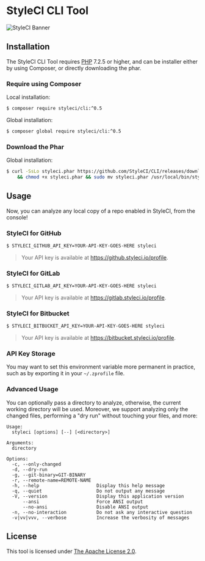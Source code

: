 # StyleCI CLI Tool

![StyleCI Banner](https://user-images.githubusercontent.com/2829600/72653462-e6dd0e80-3982-11ea-8d12-9cc1e5057af1.jpg)

## Installation

The StyleCI CLI Tool requires [PHP](https://php.net) 7.2.5 or higher, and can be installer either by using Composer, or directly downloading the phar.

### Require using Composer

Local installation:

```bash
$ composer require styleci/cli:^0.5
```

Global installation:

```bash
$ composer global require styleci/cli:^0.5
```

### Download the Phar

Global installation:

```bash
$ curl -SsLo styleci.phar https://github.com/StyleCI/CLI/releases/download/v0.5.0/styleci.phar \
    && chmod +x styleci.phar && sudo mv styleci.phar /usr/local/bin/styleci
```

## Usage

Now, you can analyze any local copy of a repo enabled in StyleCI, from the console!

### StyleCI for GitHub

```bash
$ STYLECI_GITHUB_API_KEY=YOUR-API-KEY-GOES-HERE styleci
```

> Your API key is available at https://github.styleci.io/profile.

### StyleCI for GitLab

```bash
$ STYLECI_GITLAB_API_KEY=YOUR-API-KEY-GOES-HERE styleci
```

> Your API key is available at https://gitlab.styleci.io/profile.

### StyleCI for Bitbucket

```bash
$ STYLECI_BITBUCKET_API_KEY=YOUR-API-KEY-GOES-HERE styleci
```

> Your API key is available at https://bitbucket.styleci.io/profile.

### API Key Storage

You may want to set this environment variable more permanent in practice, such as by exporting it in your `~/.zprofile` file.

### Advanced Usage

You can optionally pass a directory to analyze, otherwise, the current working directory will be used. Moreover, we support analyzing only the changed files, performing a "dry run" without touching your files, and more:

```
Usage:
  styleci [options] [--] [<directory>]

Arguments:
  directory

Options:
  -c, --only-changed
  -d, --dry-run
  -g, --git-binary=GIT-BINARY
  -r, --remote-name=REMOTE-NAME
  -h, --help                     Display this help message
  -q, --quiet                    Do not output any message
  -V, --version                  Display this application version
      --ansi                     Force ANSI output
      --no-ansi                  Disable ANSI output
  -n, --no-interaction           Do not ask any interactive question
  -v|vv|vvv, --verbose           Increase the verbosity of messages
```

## License

This tool is licensed under [The Apache License 2.0](LICENSE).
